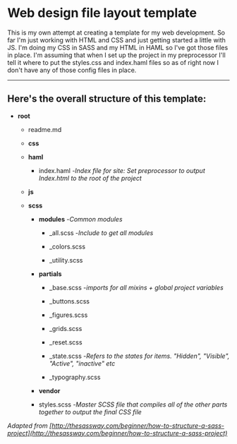 # Web design file layout template

This is my own attempt at creating a template for my web development. So far I'm just working with HTML and CSS and just getting started a little with JS. I'm doing my CSS in SASS and my HTML in HAML so I've got those files in place. I'm assuming that when I set up the project in my preprocessor I'll tell it where to put the styles.css and index.haml files so as of right now I don't have any of those config files in place.

---

## Here's the overall structure of this template:

+ **root**

  + readme.md

  + **css**

  + **haml**

    + index.haml -_Index file for site: Set preprocessor to output Index.html to the root of the project_

  + **js**

  + **scss**

    + **modules** -_Common modules_

      + _all.scss -_Include to get all modules_

      + _colors.scss     

      + _utility.scss

    + **partials**

      + _base.scss -_imports for all mixins + global project variables_

      + _buttons.scss

      + _figures.scss

      + _grids.scss

      + _reset.scss

      + _state.scss -_Refers to the states for items. "Hidden", "Visible", "Active", "inactive" etc_

      + _typography.scss

    + **vendor**

    + styles.scss -_Master SCSS file that compiles all of the other parts together to output the final CSS file_






_Adapted from [http://thesassway.com/beginner/how-to-structure-a-sass-project](http://thesassway.com/beginner/how-to-structure-a-sass-project)_
